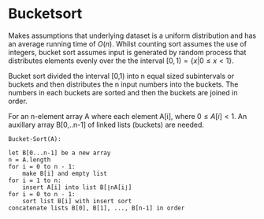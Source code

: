 # Bucketsort

Makes assumptions that underlying dataset is a uniform distribution and has an average running time of $`O(n)`$. Whilst counting sort assumes the use of integers, bucket sort assumes input is generated by random process that distributes elements evenly over the the interval $`[0,1)=\{x|0 \leq x < 1 \} `$.

Bucket sort divided the interval [0,1) into n equal sized subintervals or buckets and then distributes the n input numbers into the buckets. The numbers in each buckets are sorted and then the buckets are joined in order.

For an n-element array A where each element A[i], where $` 0 \leq A[i] < 1 `$. An auxillary array B[0,..n-1] of linked lists (buckets) are needed.

```al
Bucket-Sort(A):

let B[0...n-1] be a new array
n = A.length
for i = 0 to n - 1:
    make B[i] and empty list
for i = 1 to n:
    insert A[i] into list B[⌊nA[i⌋]
for i = 0 to n - 1:
    sort list B[i] with insert sort
concatenate lists B[0], B[1], ..., B[n-1] in order
```